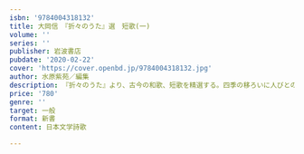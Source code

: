 ```yaml
---
isbn: '9784004318132'
title: 大岡信　『折々のうた』選　短歌(一)
volume: ''
series: ''
publisher: 岩波書店
pubdate: '2020-02-22'
cover: 'https://cover.openbd.jp/9784004318132.jpg'
author: 水原紫苑／編集
description: 『折々のうた』より、古今の和歌、短歌を精選する。四季の移ろいに人びとの豊かな詩情が映しだされる。
price: '780'
genre: ''
target: 一般
format: 新書
content: 日本文学詩歌

---
```

